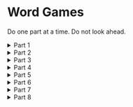 # Word Games

Do one part at a time. Do not look ahead.

<details>
  <summary>Part 1</summary>
  
  ## Part 1

Write a command-line program that asks the user to unscramble a 5-letter word.

When the user runs the program (`./unscramble`), a scrambled 5-letter word is shown to them. The program then awaits their answer.

If correct, the program acknowledges that and exits.

If incorrect, it shows the correct word and exits.

Hard-code the following list of words in the program to randomly pick from: `pound, trice, hired, comma, logic`

</details>

<details>
  <summary>Part 2</summary>
  
  ## Part 2

Modify the program to pick a 5-letter word at random from a word list. You can use the provided `words.txt`.

</details>

<details>
  <summary>Part 3</summary>
  
  ## Part 3

Modify the program to allow the user to attempt two different words.

Show them 2 unique scrambled words from your list, one at a time.

After each attempt, let the user know if their answer matched the current word.

</details>

<details>
  <summary>Part 4</summary>
  
  ## Part 4

When the program starts, ask the user to specify the number of words they want to play, and show them those many words (instead of 2, as previously implemented)

</details>

<details>
  <summary>Part 5</summary>
  
  ## Part 5

When the program starts, ask the user to specify the length of each word they want to play and only show words of that length (instead of 5, as previously implemented)

</details>

<details>
  <summary>Part 6</summary>
  
  ## Part 6

Have the option of reading in the user's preferences (number of words, length of each word) via command-line args

e.g.

```
./unscramble --word-count 2 --word-length 5
```

If a preference is specified via a command-line arg, don't prompt the user in-program.

</details>

<details>
  <summary>Part 7</summary>
  
  ## Part 7

Ask the user if they want a casual or timed session.

If it's a timed session, for every successful solve measure how long it took them, and report it back.

This preference can also be specified via command line arguments,.

```
./unscramble --mode {casual|timed}
```

</details>

<details>
  <summary>Part 8</summary>
  
  ## Part 8

It's getting too tedious for users to answer the preference questions everytime.

They would prefer to have defaults that can be overridden.

Change the program so that running it without any command line args uses default values and does not ask any questions of the user in this regard.

Think of the user experience, especially those users who have been used to the questions.

</details>
